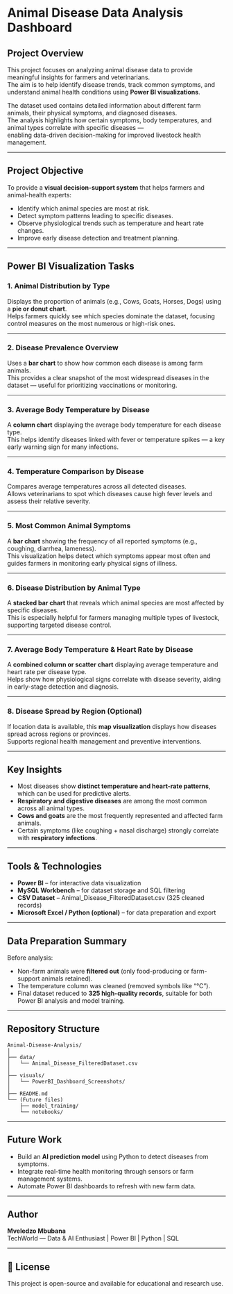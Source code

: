 # Animal Disease Data Analysis Dashboard

## Project Overview
This project focuses on analyzing animal disease data to provide meaningful insights for farmers and veterinarians.  
The aim is to help identify disease trends, track common symptoms, and understand animal health conditions using **Power BI visualizations**.  

The dataset used contains detailed information about different farm animals, their physical symptoms, and diagnosed diseases.  
The analysis highlights how certain symptoms, body temperatures, and animal types correlate with specific diseases —  
enabling data-driven decision-making for improved livestock health management.

---

## Project Objective
To provide a **visual decision-support system** that helps farmers and animal-health experts:
- Identify which animal species are most at risk.
- Detect symptom patterns leading to specific diseases.
- Observe physiological trends such as temperature and heart rate changes.
- Improve early disease detection and treatment planning.

---

## Power BI Visualization Tasks

### **1. Animal Distribution by Type**
Displays the proportion of animals (e.g., Cows, Goats, Horses, Dogs) using a **pie or donut chart**.  
Helps farmers quickly see which species dominate the dataset, focusing control measures on the most numerous or high-risk ones.

---

### **2. Disease Prevalence Overview**
Uses a **bar chart** to show how common each disease is among farm animals.  
This provides a clear snapshot of the most widespread diseases in the dataset — useful for prioritizing vaccinations or monitoring.

---

### **3. Average Body Temperature by Disease**
A **column chart** displaying the average body temperature for each disease type.  
This helps identify diseases linked with fever or temperature spikes — a key early warning sign for many infections.

---

### **4. Temperature Comparison by Disease**
Compares average temperatures across all detected diseases.  
Allows veterinarians to spot which diseases cause high fever levels and assess their relative severity.

---

### **5. Most Common Animal Symptoms**
A **bar chart** showing the frequency of all reported symptoms (e.g., coughing, diarrhea, lameness).  
This visualization helps detect which symptoms appear most often and guides farmers in monitoring early physical signs of illness.

---

### **6. Disease Distribution by Animal Type**
A **stacked bar chart** that reveals which animal species are most affected by specific diseases.  
This is especially helpful for farmers managing multiple types of livestock, supporting targeted disease control.

---

### **7. Average Body Temperature & Heart Rate by Disease**
A **combined column or scatter chart** displaying average temperature and heart rate per disease type.  
Helps show how physiological signs correlate with disease severity, aiding in early-stage detection and diagnosis.

---

### **8. Disease Spread by Region (Optional)**
If location data is available, this **map visualization** displays how diseases spread across regions or provinces.  
Supports regional health management and preventive interventions.

---

## Key Insights
- Most diseases show **distinct temperature and heart-rate patterns**, which can be used for predictive alerts.  
- **Respiratory and digestive diseases** are among the most common across all animal types.  
- **Cows and goats** are the most frequently represented and affected farm animals.  
- Certain symptoms (like coughing + nasal discharge) strongly correlate with **respiratory infections**.  

---

## Tools & Technologies
- **Power BI** – for interactive data visualization  
- **MySQL Workbench** – for dataset storage and SQL filtering  
- **CSV Dataset** – Animal_Disease_FilteredDataset.csv (325 cleaned records)  
- **Microsoft Excel / Python (optional)** – for data preparation and export  

---

## Data Preparation Summary
Before analysis:
- Non-farm animals were **filtered out** (only food-producing or farm-support animals retained).  
- The temperature column was cleaned (removed symbols like “°C”).  
- Final dataset reduced to **325 high-quality records**, suitable for both Power BI analysis and model training.

---

## Repository Structure
```
Animal-Disease-Analysis/
│
├── data/
│   └── Animal_Disease_FilteredDataset.csv
│
├── visuals/
│   └── PowerBI_Dashboard_Screenshots/
│
├── README.md
└── (Future files)
    ├── model_training/
    └── notebooks/
```

---

## Future Work
- Build an **AI prediction model** using Python to detect diseases from symptoms.  
- Integrate real-time health monitoring through sensors or farm management systems.  
- Automate Power BI dashboards to refresh with new farm data.

---

## Author
**Mveledzo Mbubana**  
TechWorld — Data & AI Enthusiast | Power BI | Python | SQL    

---

## 🧭 License
This project is open-source and available for educational and research use.

